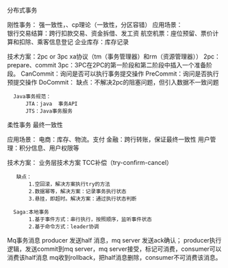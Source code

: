 分布式事务

刚性事务：
   强一致性，、cp理论（一致性，分区容错）
   应用场景：  
        银行交易结算：跨行扣款交易、资金拆借、发工资
        航空机票：座位预留、票价计算和扣除、乘客信息登记
        企业库存：库存记录

   
   技术方案：2pc  or 3pc
     xa协议（tm（事务管理器）和rm（资源管理器））
     2pc：prepare、commit
     3pc：3PC在2PC的第一阶段和第二阶段中插入一个准备阶段。
             CanCommit：询问是否可以执行事务提交操作
	      PreCommit：询问是否执行预提交操作
               DoCommit：
     缺点：不解决2pc的阻塞问题，但引入数据不一致问题
     
      Java事务规范：
          JTA：java  事务API
          JTS：Java事务服务


柔性事务
   最终一致性
   
   应用场景：
      电商：库存、物流。支付
      金融：跨行转账，保证最终一致性
      用户管理：积分信息、用户权限等
   
   技术方案：
       业务层技术方案
       TCC补偿（try-confirm-cancel）

       缺点： 
           1.空回滚，解决方案执行try的方法
           2.数据幂等，解决方案：记录事务执行状态
           3.悬挂，即超时。解决方案：通过执行状态判断
   
      Saga:本地事务
           1.基于事件方式：串行执行，按照顺序，监听事件状态
           2.基于命令方式：leader协调


Mq事务消息
    producer 发送half 消息，mq server 发送ack确认；
    producer执行逻辑，发送commit到mq server，mq server接受，标记可消费，consumer可以消费该half消息
     mq收到rollback，把half消息删除，consumer不可消费该消息。




